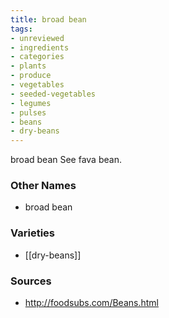 ```yaml
---
title: broad bean
tags:
- unreviewed
- ingredients
- categories
- plants
- produce
- vegetables
- seeded-vegetables
- legumes
- pulses
- beans
- dry-beans
---
```

broad bean See fava bean.

### Other Names

* broad bean

### Varieties

* [[dry-beans]]

### Sources
* http://foodsubs.com/Beans.html
